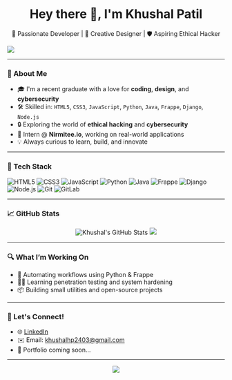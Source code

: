 <h1 align="center">Hey there 👋, I'm Khushal Patil</h1>
<p align="center">
  🚀 Passionate Developer | 🎨 Creative Designer | 🛡️ Aspiring Ethical Hacker
</p>

<img src="https://capsule-render.vercel.app/api?type=waving&color=0:6a11cb,100:2575fc&height=200&section=header&text=Welcome%20to%20My%20World!&fontColor=fff&fontSize=35&fontAlignY=40" />

---

### 🧠 About Me
- 🎓 I'm a recent graduate with a love for **coding**, **design**, and **cybersecurity**  
- 🛠️ Skilled in: `HTML5`, `CSS3`, `JavaScript`, `Python`, `Java`, `Frappe`, `Django`, `Node.js`
- 🔒 Exploring the world of **ethical hacking** and **cybersecurity**  
- 🧪 Intern @ **Nirmitee.io**, working on real-world applications  
- 💡 Always curious to learn, build, and innovate

---

### 🔧 Tech Stack
![HTML5](https://img.shields.io/badge/HTML5-E34F26?logo=html5&logoColor=white)
![CSS3](https://img.shields.io/badge/CSS3-1572B6?logo=css3&logoColor=white)
![JavaScript](https://img.shields.io/badge/JavaScript-F7DF1E?logo=javascript&logoColor=black)
![Python](https://img.shields.io/badge/Python-3776AB?logo=python&logoColor=white)
![Java](https://img.shields.io/badge/Java-007396?logo=java&logoColor=white)
![Frappe](https://img.shields.io/badge/Frappe-0098D6?logo=frappe&logoColor=white)
![Django](https://img.shields.io/badge/Django-092E20?logo=django&logoColor=white)
![Node.js](https://img.shields.io/badge/Node.js-339933?logo=nodedotjs&logoColor=white)
![Git](https://img.shields.io/badge/Git-F05032?logo=git&logoColor=white)
![GitLab](https://img.shields.io/badge/GitLab-FC6D26?logo=gitlab&logoColor=white)

---

### 📈 GitHub Stats
<p align="center">
  <img src="https://github-readme-stats.vercel.app/api?username=khushal-patil&show_icons=true&theme=tokyonight" alt="Khushal's GitHub Stats" />
  <img src="https://github-readme-streak-stats.herokuapp.com/?user=khushal-patil&theme=tokyonight" />
</p>

---

### 🔍 What I’m Working On
- 🔁 Automating workflows using Python & Frappe
- 🕵️‍♂️ Learning penetration testing and system hardening
- 📦 Building small utilities and open-source projects

---

### 💬 Let's Connect!
- 🌐 [LinkedIn]([https://www.linkedin.com/in/khushal-patil/](https://www.linkedin.com/in/khushal-patil-b375ba236/))
- ✉️ Email: khushalhp2403@gmail.com
- 📸 Portfolio coming soon...

---

<p align="center">
  <img src="https://readme-typing-svg.herokuapp.com?font=Fira+Code&size=25&pause=1000&color=00C0FF&center=true&vCenter=true&width=440&lines=Keep+Learning...;Keep+Building...;Keep+Hacking+🚀" />
</p>
